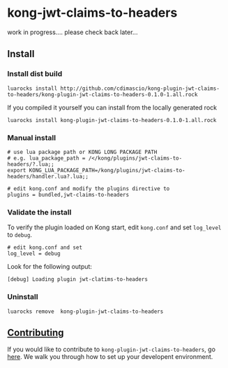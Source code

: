 # kong-jwt-claims-to-headers

work in progress....
please check back later...

## Install

### Install dist build

```shell
luarocks install http://github.com/cdimascio/kong-plugin-jwt-claims-to-headers/kong-plugin-jwt-claims-to-headers-0.1.0-1.all.rock
```

If you compiled it yourself you can install from the locally generated rock

```shell
luarocks install kong-plugin-jwt-claims-to-headers-0.1.0-1.all.rock
```


### Manual install

```shell
# use lua package path or KONG LONG PACKAGE PATH
# e.g. lua_package_path = /</kong/plugins/jwt-claims-to-headers/?.lua;;
export KONG_LUA_PACKAGE_PATH=/kong/plugins/jwt-claims-to-headers/handler.lua?.lua;;

# edit kong.conf and modify the plugins directive to
plugins = bundled,jwt-claims-to-headers
```

### Validate the install

To verify the plugin loaded on Kong start, edit `kong.conf` and set `log_level` to `debug`.

```shell
# edit kong.conf and set
log_level = debug
```

Look for the following output:

```shell
[debug] Loading plugin jwt-clatims-to-headers
```

### Uninstall

```shell
luarocks remove  kong-plugin-jwt-claims-to-headers
```

## [Contributing](CONTRIBUTING.md)

If you would like to contribute to `kong-plugin-jwt-claims-to-headers`, go [here](CONTRIBUTING.md). We walk you through how to set up your developent environment.

